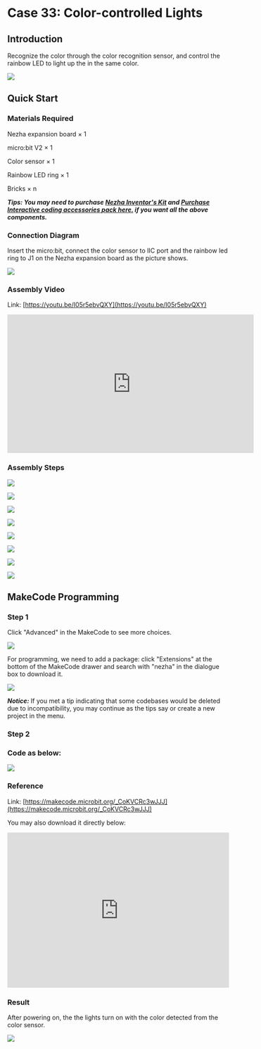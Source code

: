 # Case 33: Color-controlled Lights

## Introduction

Recognize the color through the color recognition sensor, and control the rainbow LED to light up the in the same color.

![](./images/case_33_01.png)

## Quick Start


### Materials Required


Nezha expansion board × 1

micro:bit V2 × 1

Color sensor  × 1

Rainbow LED ring  × 1

Bricks × n

***Tips: You may need to purchase [Nezha Inventor's Kit](https://shop.elecfreaks.com/products/elecfreaks-micro-bit-nezha-48-in-1-inventors-kit-without-micro-bit-board?_pos=2&_sid=ed1b6fbd2&_ss=r) and [Purchase Interactive coding accessories pack here.](https://shop.elecfreaks.com/products/elecfreaks-interactive-coding-accessories-pack?_pos=1&_sid=c75dad35f&_ss=r) if you want all the above components.***



### Connection Diagram 

Insert the micro:bit, connect the color sensor to IIC port and the rainbow led ring to J1 on the Nezha expansion board as the picture shows.


![](./images/case_33_03.png)



### Assembly Video


Link: [https://youtu.be/I05r5ebvQXY](https://youtu.be/I05r5ebvQXY)

<iframe width="560" height="315" src="https://www.youtube.com/embed/I05r5ebvQXY" title="YouTube video player" frameborder="0" allow="accelerometer; autoplay; clipboard-write; encrypted-media; gyroscope; picture-in-picture" allowfullscreen></iframe>


### Assembly Steps

![](./images/case_step_33_01.png)

![](./images/case_step_33_02.png)

![](./images/case_step_33_03.png)

![](./images/case_step_33_04.png)

![](./images/case_step_33_05.png)

![](./images/case_step_33_06.png)

![](./images/case_step_33_07.png)

![](./images/case_step_33_08.png)


## MakeCode Programming



### Step 1

Click "Advanced" in the MakeCode to see more choices.

![](./images/case_01_10.png)




For programming, we need to add a package: click "Extensions" at the bottom of the MakeCode drawer and search with "nezha" in the dialogue box to download it.

![](./images/case_03_09.png)

***Notice:*** If you met a tip indicating that some codebases would be deleted due to incompatibility, you may continue as the tips say or create a new project in the menu. 

### Step 2

### Code as below:


![](./images/case_33_10.png)



### Reference
Link: [https://makecode.microbit.org/_CoKVCRc3wJJJ](https://makecode.microbit.org/_CoKVCRc3wJJJ)

You may also download it directly below:

<div style="position:relative;height:0;padding-bottom:70%;overflow:hidden;"><iframe style="position:absolute;top:0;left:0;width:100%;height:100%;" src="https://makecode.microbit.org/#pub:_CoKVCRc3wJJJ" frameborder="0" sandbox="allow-popups allow-forms allow-scripts allow-same-origin"></iframe></div>  


### Result
After powering on, the the lights turn on with the color detected from the color sensor.

![](./images/case-gif-33.gif)
